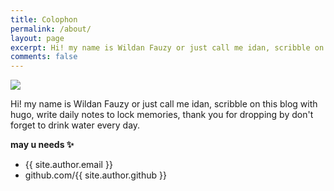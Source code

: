 ```yaml
---
title: Colophon
permalink: /about/
layout: page
excerpt: Hi! my name is Wildan Fauzy or just call me idan, scribble on this blog with hugo, write daily notes to lock memories, thank you for dropping by don't forget to drink water every day..
comments: false
---
```


![](https://i1.wp.com/aidanblog.com/images/wildan-fauzy.jpg)


Hi! my name is Wildan Fauzy or just call me idan, scribble on this blog with hugo, write daily notes to lock memories, thank you for dropping by don't forget to drink water every day.

**may u needs ✨**

- {{ site.author.email }}
- github.com/{{ site.author.github }}
